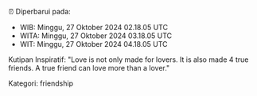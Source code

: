 ⏰ Diperbarui pada:
- WIB: Minggu, 27 Oktober 2024 02.18.05 UTC
- WITA: Minggu, 27 Oktober 2024 03.18.05 UTC
- WIT: Minggu, 27 Oktober 2024 04.18.05 UTC

Kutipan Inspiratif:
"Love is not only made for lovers. It is also made 4 true friends. A true friend can love more than a lover."


Kategori: friendship

